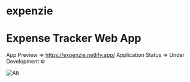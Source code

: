 # expenzie
<h1>Expense Tracker Web App</h1>

App Preview => https://expenzie.netlify.app/
Application Status => Under Development ⚙

![Alt](https://repobeats.axiom.co/api/embed/d0e0b73a238ef14872deeef895393d4543fc1cf2.svg "Repobeats analytics image")
